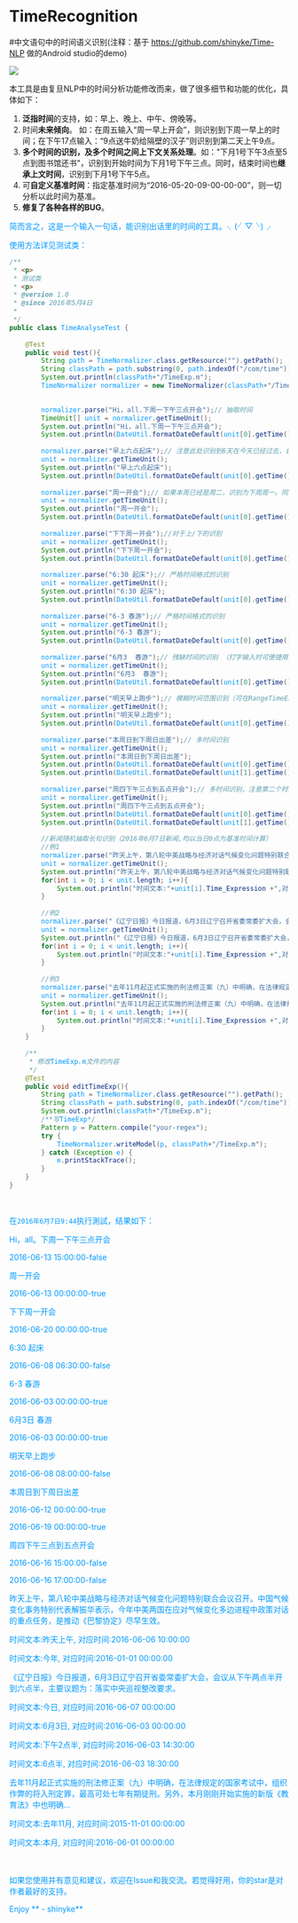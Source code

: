 # TimeRecognition
#中文语句中的时间语义识别(注释：基于 https://github.com/shinyke/Time-NLP  做的Android studio的demo)


![](https://github.com/senlinxuefeng/TimeRecognition/raw/master/picture/timerecognition.png)<br>

本工具是由复旦NLP中的时间分析功能修改而来，做了很多细节和功能的优化，具体如下：

1. **泛指时间**的支持，如：早上、晚上、中午、傍晚等。
2. 时间**未来倾向**。 如：在周五输入“周一早上开会”，则识别到下周一早上的时间；在下午17点输入：“9点送牛奶给隔壁的汉子”则识别到第二天上午9点。
3. **多个时间的识别，及多个时间之间上下文关系处理**。如："下月1号下午3点至5点到图书馆还书"，识别到开始时间为下月1号下午三点。同时，结束时间也**继承上文时间**，识别到下月1号下午5点。
4. 可**自定义基准时间**：指定基准时间为“2016-05-20-09-00-00-00”，则一切分析以此时间为基准。
5. **修复了各种各样的BUG**。

<font color=#0099ff>简而言之，这是一个输入一句话，能识别出话里的时间的工具。╮(╯▽╰)╭</fo>

使用方法详见测试类：
``` java
/**
 * <p>
 * 测试类
 * <p>
 * @version 1.0
 * @since 2016年5月4日
 * 
 */
public class TimeAnalyseTest {
	
	@Test
	public void test(){
		String path = TimeNormalizer.class.getResource("").getPath();
		String classPath = path.substring(0, path.indexOf("/com/time"));
		System.out.println(classPath+"/TimeExp.m");
		TimeNormalizer normalizer = new TimeNormalizer(classPath+"/TimeExp.m");

		
		normalizer.parse("Hi，all.下周一下午三点开会");// 抽取时间
		TimeUnit[] unit = normalizer.getTimeUnit();
		System.out.println("Hi，all.下周一下午三点开会");
		System.out.println(DateUtil.formatDateDefault(unit[0].getTime()) + "-" + unit[0].getIsAllDayTime()); 
		
		normalizer.parse("早上六点起床");// 注意此处识别到6天在今天已经过去，自动识别为明早六点（未来倾向，可通过开关关闭：new TimeNormalizer(classPath+"/TimeExp.m", false)）
		unit = normalizer.getTimeUnit();
		System.out.println("早上六点起床");
		System.out.println(DateUtil.formatDateDefault(unit[0].getTime()) + "-" + unit[0].getIsAllDayTime());
		
		normalizer.parse("周一开会");// 如果本周已经是周二，识别为下周周一。同理处理各级时间。（未来倾向）
		unit = normalizer.getTimeUnit();
		System.out.println("周一开会");
		System.out.println(DateUtil.formatDateDefault(unit[0].getTime()) + "-" + unit[0].getIsAllDayTime());
		
		normalizer.parse("下下周一开会");//对于上/下的识别
		unit = normalizer.getTimeUnit();
		System.out.println("下下周一开会");
		System.out.println(DateUtil.formatDateDefault(unit[0].getTime()) + "-" + unit[0].getIsAllDayTime());
		
		normalizer.parse("6:30 起床");// 严格时间格式的识别
		unit = normalizer.getTimeUnit();
		System.out.println("6:30 起床");
		System.out.println(DateUtil.formatDateDefault(unit[0].getTime()) + "-" + unit[0].getIsAllDayTime());
		
		normalizer.parse("6-3 春游");// 严格时间格式的识别
		unit = normalizer.getTimeUnit();
		System.out.println("6-3 春游");
		System.out.println(DateUtil.formatDateDefault(unit[0].getTime()) + "-" + unit[0].getIsAllDayTime());
		
		normalizer.parse("6月3  春游");// 残缺时间的识别 （打字输入时可便捷用户）
		unit = normalizer.getTimeUnit();
		System.out.println("6月3  春游");
		System.out.println(DateUtil.formatDateDefault(unit[0].getTime()) + "-" + unit[0].getIsAllDayTime());
		
		normalizer.parse("明天早上跑步");// 模糊时间范围识别（可在RangeTimeEnum中修改
		unit = normalizer.getTimeUnit();
		System.out.println("明天早上跑步");
		System.out.println(DateUtil.formatDateDefault(unit[0].getTime()) + "-" + unit[0].getIsAllDayTime());
		
		normalizer.parse("本周日到下周日出差");// 多时间识别
		unit = normalizer.getTimeUnit();
		System.out.println("本周日到下周日出差");
		System.out.println(DateUtil.formatDateDefault(unit[0].getTime()) + "-" + unit[0].getIsAllDayTime());
		System.out.println(DateUtil.formatDateDefault(unit[1].getTime()) + "-" + unit[1].getIsAllDayTime());
		
		normalizer.parse("周四下午三点到五点开会");// 多时间识别，注意第二个时间点用了第一个时间的上文
		unit = normalizer.getTimeUnit();
		System.out.println("周四下午三点到五点开会");
		System.out.println(DateUtil.formatDateDefault(unit[0].getTime()) + "-" + unit[0].getIsAllDayTime());
		System.out.println(DateUtil.formatDateDefault(unit[1].getTime()) + "-" + unit[1].getIsAllDayTime());
		
		//新闻随机抽取长句识别（2016年6月7日新闻,均以当日0点为基准时间计算）
		//例1
		normalizer.parse("昨天上午，第八轮中美战略与经济对话气候变化问题特别联合会议召开。中国气候变化事务特别代表解振华表示，今年中美两国在应对气候变化多边进程中政策对话的重点任务，是推动《巴黎协定》尽早生效。", "2016-06-07-00-00-00");
		unit = normalizer.getTimeUnit();
		System.out.println("昨天上午，第八轮中美战略与经济对话气候变化问题特别联合会议召开。中国气候变化事务特别代表解振华表示，今年中美两国在应对气候变化多边进程中政策对话的重点任务，是推动《巴黎协定》尽早生效。");
		for(int i = 0; i < unit.length; i++){
		    System.out.println("时间文本:"+unit[i].Time_Expression +",对应时间:"+ DateUtil.formatDateDefault(unit[i].getTime()));
		}
		 
		//例2
		normalizer.parse("《辽宁日报》今日报道，6月3日辽宁召开省委常委扩大会，会议从下午两点半开到六点半，主要议题为：落实中央巡视整改要求。", "2016-06-07-00-00-00");
		unit = normalizer.getTimeUnit();
		System.out.println("《辽宁日报》今日报道，6月3日辽宁召开省委常委扩大会，会议从下午两点半开到六点半，主要议题为：落实中央巡视整改要求。");
		for(int i = 0; i < unit.length; i++){
		    System.out.println("时间文本:"+unit[i].Time_Expression +",对应时间:"+ DateUtil.formatDateDefault(unit[i].getTime()));
		}
		 
		//例3
		normalizer.parse("去年11月起正式实施的刑法修正案（九）中明确，在法律规定的国家考试中，组织作弊的将入刑定罪，最高可处七年有期徒刑。另外，本月刚刚开始实施的新版《教育法》中也明确...", "2016-06-07-00-00-00");
		unit = normalizer.getTimeUnit();
		System.out.println("去年11月起正式实施的刑法修正案（九）中明确，在法律规定的国家考试中，组织作弊的将入刑定罪，最高可处七年有期徒刑。另外，本月刚刚开始实施的新版《教育法》中也明确...");
		for(int i = 0; i < unit.length; i++){
		    System.out.println("时间文本:"+unit[i].Time_Expression +",对应时间:"+ DateUtil.formatDateDefault(unit[i].getTime()));
		}
	}
	
	/**
	 * 修改TimeExp.m文件的内容
	 */
	@Test
	public void editTimeExp(){
		String path = TimeNormalizer.class.getResource("").getPath();
		String classPath = path.substring(0, path.indexOf("/com/time"));
		System.out.println(classPath+"/TimeExp.m");
		/**写TimeExp*/
		Pattern p = Pattern.compile("your-regex");
		try {
			TimeNormalizer.writeModel(p, classPath+"/TimeExp.m");
		} catch (Exception e) {
			e.printStackTrace();
		}
	}
}
```
<br>

在`2016年6月7日9:44`执行測試，结果如下：


Hi，all。下周一下午三点开会

2016-06-13 15:00:00-false

周一开会

2016-06-13 00:00:00-true

下下周一开会

2016-06-20 00:00:00-true

6:30 起床

2016-06-08 06:30:00-false

6-3 春游

2016-06-03 00:00:00-true

6月3日  春游

2016-06-03 00:00:00-true

明天早上跑步

2016-06-08 08:00:00-false

本周日到下周日出差

2016-06-12 00:00:00-true

2016-06-19 00:00:00-true

周四下午三点到五点开会

2016-06-16 15:00:00-false

2016-06-16 17:00:00-false

昨天上午，第八轮中美战略与经济对话气候变化问题特别联合会议召开。中国气候变化事务特别代表解振华表示，今年中美两国在应对气候变化多边进程中政策对话的重点任务，是推动《巴黎协定》尽早生效。

时间文本:昨天上午,  对应时间:2016-06-06 10:00:00

时间文本:今年,  对应时间:2016-01-01 00:00:00

《辽宁日报》今日报道，6月3日辽宁召开省委常委扩大会，会议从下午两点半开到六点半，主要议题为：落实中央巡视整改要求。

时间文本:今日,  对应时间:2016-06-07 00:00:00

时间文本:6月3日,  对应时间:2016-06-03 00:00:00

时间文本:下午2点半,  对应时间:2016-06-03 14:30:00

时间文本:6点半,  对应时间:2016-06-03 18:30:00


去年11月起正式实施的刑法修正案（九）中明确，在法律规定的国家考试中，组织作弊的将入刑定罪，最高可处七年有期徒刑。另外，本月刚刚开始实施的新版《教育法》中也明确...

时间文本:去年11月,  对应时间:2015-11-01 00:00:00

时间文本:本月,  对应时间:2016-06-01 00:00:00



<br/>
<br/>
如果您使用并有意见和建议，欢迎在Issue和我交流。若觉得好用，你的star是对作者最好的支持。<br/>

Enjoy ** - shinyke**


